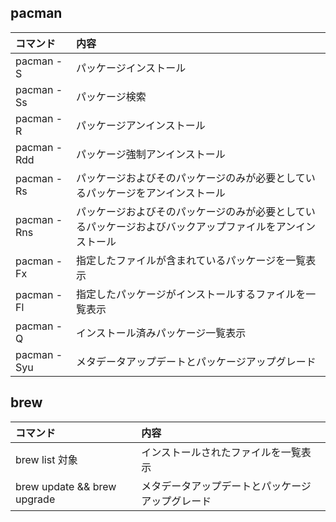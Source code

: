 ## pacman

|コマンド|内容|
|:---|:---|
|pacman -S|パッケージインストール|
|pacman -Ss|パッケージ検索|
|pacman -R|パッケージアンインストール|
|pacman -Rdd|パッケージ強制アンインストール|
|pacman -Rs|パッケージおよびそのパッケージのみが必要としているパッケージをアンインストール|
|pacman -Rns|パッケージおよびそのパッケージのみが必要としているパッケージおよびバックアップファイルをアンインストール|
|pacman -Fx|指定したファイルが含まれているパッケージを一覧表示|
|pacman -Fl|指定したパッケージがインストールするファイルを一覧表示|
|pacman -Q|インストール済みパッケージ一覧表示|
|pacman -Syu|メタデータアップデートとパッケージアップグレード|

## brew

|コマンド|内容|
|:---|:---|
|brew list 対象|インストールされたファイルを一覧表示|
|brew update && brew upgrade|メタデータアップデートとパッケージアップグレード|
